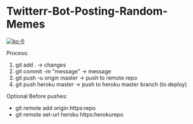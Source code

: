 # Twitterr-Bot-Posting-Random-Memes

[![ko-fi](https://ko-fi.com/img/githubbutton_sm.svg)](https://ko-fi.com/V7V0DWKOD)

Process:
1. git add . -> changes
2. git commit -m "message" -> message
3. git push -u origin master -> push to remote repo
4. git push heroku master -> push to heroku master branch (to deploy)

Optional Before pushes:
- git remote add origin https:repo
- git remote set-url heroku https:herokurepo
